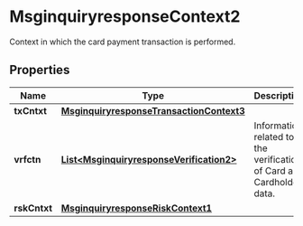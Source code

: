 

# MsginquiryresponseContext2

Context in which the card payment transaction is performed.

## Properties

| Name | Type | Description | Notes |
|------------ | ------------- | ------------- | -------------|
|**txCntxt** | [**MsginquiryresponseTransactionContext3**](MsginquiryresponseTransactionContext3.md) |  |  [optional] |
|**vrfctn** | [**List&lt;MsginquiryresponseVerification2&gt;**](MsginquiryresponseVerification2.md) | Information related to the verification of Card and Cardholder data. |  [optional] |
|**rskCntxt** | [**MsginquiryresponseRiskContext1**](MsginquiryresponseRiskContext1.md) |  |  [optional] |



